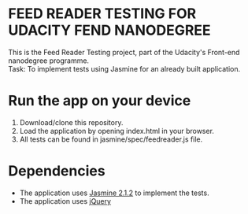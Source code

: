 # FEED READER TESTING FOR UDACITY FEND NANODEGREE
This is the Feed Reader Testing project, part of the Udacity's Front-end nanodegree programme. <br />
Task: To implement tests using Jasmine for an already built application. 

# Run the app on your device
1. Download/clone this repository.
2. Load the application by opening index.html in your browser.
3. All tests can be found in jasmine/spec/feedreader.js file. 

# Dependencies
* The application uses [Jasmine 2.1.2](https://jasmine.github.io/2.1/introduction) to implement the tests.
* The application uses [jQuery](https://jquery.com/)
